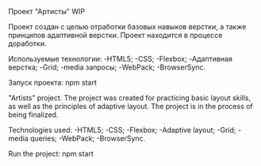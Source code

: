 Проект "Артисты" WIP

Проект создан с целью отработки базовых навыков верстки, а также принципов адаптивной верстки.
Проект находится в процессе доработки.

Используемые технологии:
-HTML5;
-CSS;
-Flexbox;
-Адаптивная верстка;
-Grid;
-media запросы;
-WebPack;
-BrowserSync.

Запуск проекта: npm start

"Artists" project.
The project was created for practicing basic layout skills, as well as the principles of adaptive layout.
The project is in the process of being finalized.

Technologies used:
-HTML5;
-CSS;
-Flexbox;
-Adaptive layout;
-Grid;
-media queries;
-WebPack;
-BrowserSync.

Run the project: npm start
